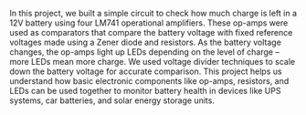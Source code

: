 In this project, we built a simple circuit to check how much charge is left in a 12V battery using four LM741 operational amplifiers. These op-amps were used as comparators that compare the battery voltage with fixed reference voltages made using a Zener diode and resistors. As the battery voltage changes, the op-amps light up LEDs depending on the level of charge – more LEDs mean more charge. We used voltage divider techniques to scale down the battery voltage for accurate comparison. This project helps us understand how basic electronic components like op-amps, resistors, and LEDs can be used together to monitor battery health in devices like UPS systems, car batteries, and solar energy storage units.
